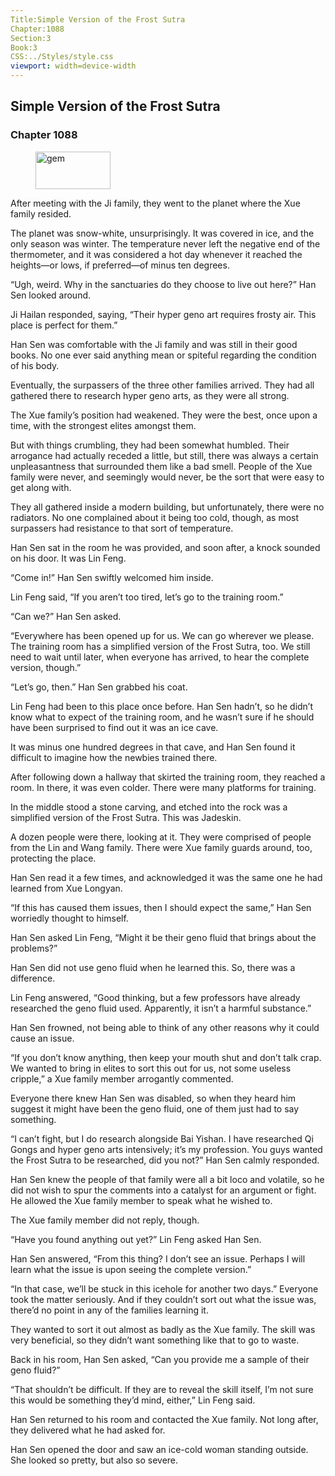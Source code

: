 ```yaml
---
Title:Simple Version of the Frost Sutra 
Chapter:1088 
Section:3 
Book:3 
CSS:../Styles/style.css 
viewport: width=device-width
---
```

  
## Simple Version of the Frost Sutra
### Chapter 1088
  
<figure>
	<img src="../Images/gem.gif" alt="gem" id="gem" width="120" height="60" />
</figure>
  

  
After meeting with the Ji family, they went to the planet where the Xue family resided.

The planet was snow-white, unsurprisingly. It was covered in ice, and the only season was winter. The temperature never left the negative end of the thermometer, and it was considered a hot day whenever it reached the heights—or lows, if preferred—of minus ten degrees.

“Ugh, weird. Why in the sanctuaries do they choose to live out here?” Han Sen looked around.

Ji Hailan responded, saying, “Their hyper geno art requires frosty air. This place is perfect for them.”

Han Sen was comfortable with the Ji family and was still in their good books. No one ever said anything mean or spiteful regarding the condition of his body.

Eventually, the surpassers of the three other families arrived. They had all gathered there to research hyper geno arts, as they were all strong.

The Xue family’s position had weakened. They were the best, once upon a time, with the strongest elites amongst them.

But with things crumbling, they had been somewhat humbled. Their arrogance had actually receded a little, but still, there was always a certain unpleasantness that surrounded them like a bad smell. People of the Xue family were never, and seemingly would never, be the sort that were easy to get along with.

They all gathered inside a modern building, but unfortunately, there were no radiators. No one complained about it being too cold, though, as most surpassers had resistance to that sort of temperature.

Han Sen sat in the room he was provided, and soon after, a knock sounded on his door. It was Lin Feng.

“Come in!” Han Sen swiftly welcomed him inside.

Lin Feng said, “If you aren’t too tired, let’s go to the training room.”

“Can we?” Han Sen asked.

“Everywhere has been opened up for us. We can go wherever we please. The training room has a simplified version of the Frost Sutra, too. We still need to wait until later, when everyone has arrived, to hear the complete version, though.”

“Let’s go, then.” Han Sen grabbed his coat.

Lin Feng had been to this place once before. Han Sen hadn’t, so he didn’t know what to expect of the training room, and he wasn’t sure if he should have been surprised to find out it was an ice cave.

It was minus one hundred degrees in that cave, and Han Sen found it difficult to imagine how the newbies trained there.

After following down a hallway that skirted the training room, they reached a room. In there, it was even colder. There were many platforms for training.

In the middle stood a stone carving, and etched into the rock was a simplified version of the Frost Sutra. This was Jadeskin.

A dozen people were there, looking at it. They were comprised of people from the Lin and Wang family. There were Xue family guards around, too, protecting the place.

Han Sen read it a few times, and acknowledged it was the same one he had learned from Xue Longyan.

“If this has caused them issues, then I should expect the same,” Han Sen worriedly thought to himself.

Han Sen asked Lin Feng, “Might it be their geno fluid that brings about the problems?”

Han Sen did not use geno fluid when he learned this. So, there was a difference.

Lin Feng answered, “Good thinking, but a few professors have already researched the geno fluid used. Apparently, it isn’t a harmful substance.”

Han Sen frowned, not being able to think of any other reasons why it could cause an issue.

“If you don’t know anything, then keep your mouth shut and don’t talk crap. We wanted to bring in elites to sort this out for us, not some useless cripple,” a Xue family member arrogantly commented.

Everyone there knew Han Sen was disabled, so when they heard him suggest it might have been the geno fluid, one of them just had to say something.

“I can’t fight, but I do research alongside Bai Yishan. I have researched Qi Gongs and hyper geno arts intensively; it’s my profession. You guys wanted the Frost Sutra to be researched, did you not?” Han Sen calmly responded.

Han Sen knew the people of that family were all a bit loco and volatile, so he did not wish to spur the comments into a catalyst for an argument or fight. He allowed the Xue family member to speak what he wished to.

The Xue family member did not reply, though.

“Have you found anything out yet?” Lin Feng asked Han Sen.

Han Sen answered, “From this thing? I don’t see an issue. Perhaps I will learn what the issue is upon seeing the complete version.”

“In that case, we’ll be stuck in this icehole for another two days.” Everyone took the matter seriously. And if they couldn’t sort out what the issue was, there’d no point in any of the families learning it.

They wanted to sort it out almost as badly as the Xue family. The skill was very beneficial, so they didn’t want something like that to go to waste.

Back in his room, Han Sen asked, “Can you provide me a sample of their geno fluid?”

“That shouldn’t be difficult. If they are to reveal the skill itself, I’m not sure this would be something they’d mind, either,” Lin Feng said.

Han Sen returned to his room and contacted the Xue family. Not long after, they delivered what he had asked for.

Han Sen opened the door and saw an ice-cold woman standing outside. She looked so pretty, but also so severe.